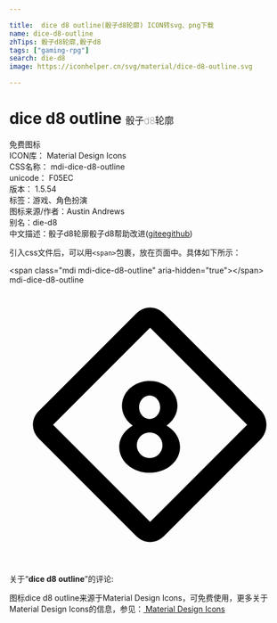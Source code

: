 ```yaml
---

title:  dice d8 outline(骰子d8轮廓) ICON转svg、png下载
name: dice-d8-outline
zhTips: 骰子d8轮廓,骰子d8
tags: ["gaming-rpg"]
search: die-d8
image: https://iconhelper.cn/svg/material/dice-d8-outline.svg

---
```


# dice d8 outline  <small style="font-size: 60%;font-weight: 100">骰子d8轮廓</small>


<div class="detail-page">
<p>
<span><span class="badge-success badge">免费图标</span> </span>
<br/>
<span>
ICON库：
<span class="badge-secondary badge">Material Design Icons</span> 
</span>
<br/>
<span>
CSS名称：
<span class="badge-secondary badge">mdi-dice-d8-outline</span> 
</span>
<br/>
<span>
unicode：
<span class="badge-secondary badge">F05EC</span> 
<copy-btn content='F05EC' btn-title=""></copy-btn>
<copy-btn :content='String.fromCodePoint(parseInt("F05EC", 16))' btn-title="复制U"></copy-btn>
</span>
<br/>
<span>
版本：
<span class="badge-secondary badge">1.5.54</span> 
</span><br/><span>标签：<span class="badge-light badge"><router-link to="/tags/gaming-rpg.html">游戏、角色扮演</router-link></span></span>
<br/>
<span>图标来源/作者：<span class="badge-light badge">Austin Andrews</span></span> 
<br/>
<span>别名：<span class="badge-light badge">die-d8</span></span><br/><span class="zh-detail">中文描述：<span class="badge-primary badge">骰子d8轮廓</span><span class="badge-primary badge">骰子d8</span><span class="help-link"><span>帮助改进</span>(<a href="https://gitee.com/liuwave/icon-helper/edit/master/json/material/dice-d8-outline.json" target="_blank" rel="noopener noreferrer">gitee</a><a href="https://github.com/liuwave/icon-helper/edit/master/json/material/dice-d8-outline.json" target="_blank" rel="noopener noreferrer">github</a></span>)</span><br/>
</p>
</div>
<div class="alert alert-dark">
  <i class="mdi mdi-dice-d8-outline mdi-48px"></i>
  <i class="mdi mdi-dice-d8-outline mdi-36px"></i>
  <i class="mdi mdi-dice-d8-outline mdi-24px"></i>
  <i class="mdi mdi-dice-d8-outline mdi-18px"></i>
</div>
<div>
  <p>引入css文件后，可以用<code>&lt;span&gt;</code>包裹，放在页面中。具体如下所示：    
  </p>
  <div class="alert alert-primary" style="font-size: 14px">
    &lt;span class="mdi mdi-dice-d8-outline" aria-hidden="true"&gt;&lt;/span&gt;
    <copy-btn content='<span class="mdi mdi-dice-d8-outline" aria-hidden="true"></span>'></copy-btn>
  </div>
  <div class="alert alert-secondary">
    <i class="mdi mdi-dice-d8-outline"
    style="font-size: 24px"
    aria-hidden="true"></i> mdi-dice-d8-outline
    <copy-btn content="mdi-dice-d8-outline" btn-title="复制图标名称"></copy-btn>
  </div>
</div>
<div id="svg" class="svg-wrap">
<svg xmlns="http://www.w3.org/2000/svg" viewBox="0 0 24 24"><path d="M12,8.25C13.31,8.25 14.38,9.2 14.38,10.38C14.38,11.07 14,11.68 13.44,12.07C14.14,12.46 14.6,13.13 14.6,13.9C14.6,15.12 13.44,16.1 12,16.1C10.56,16.1 9.4,15.12 9.4,13.9C9.4,13.13 9.86,12.46 10.56,12.07C10,11.68 9.63,11.07 9.63,10.38C9.63,9.2 10.69,8.25 12,8.25M12,12.65A1.1,1.1 0 0,0 10.9,13.75A1.1,1.1 0 0,0 12,14.85A1.1,1.1 0 0,0 13.1,13.75A1.1,1.1 0 0,0 12,12.65M12,9.5C11.5,9.5 11.1,9.95 11.1,10.5C11.1,11.05 11.5,11.5 12,11.5C12.5,11.5 12.9,11.05 12.9,10.5C12.9,9.95 12.5,9.5 12,9.5M21.54,10.8C22.14,11.5 22.14,12.5 21.54,13.2L13.24,21.5C12.54,22.2 11.54,22.2 10.84,21.5L2.54,13.2C1.84,12.5 1.84,11.5 2.54,10.8L10.84,2.5C11.54,1.8 12.54,1.8 13.24,2.5L21.54,10.8M20.34,12L12.04,3.7L3.74,12L12.04,20.3L20.34,12Z" /></svg>
</div>
<detail full-name='mdi-dice-d8-outline'></detail>
<div class="icon-detail__container">
<p>关于“<b>dice d8 outline</b>”的评论:</p>
</div>
<Vssue title="关于“dice d8 outline”的评论" />    
<div><p>图标dice d8 outline来源于Material Design Icons，可免费使用，更多关于 Material Design Icons的信息，参见：<a target="_blank" href="https://iconhelper.cn/material.html"> Material Design Icons</a>
</p></div>

